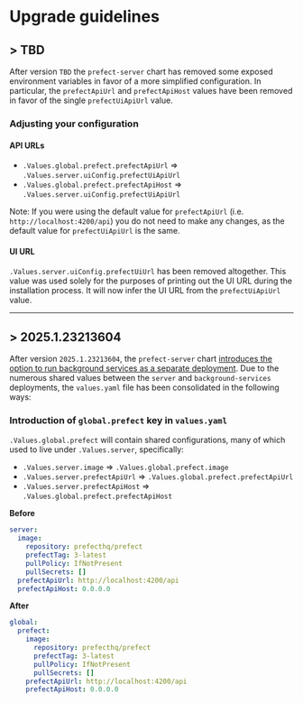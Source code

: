 # Upgrade guidelines

## > TBD

After version `TBD` the `prefect-server` chart has removed some exposed environment variables in favor of a more simplified configuration. In particular, the `prefectApiUrl` and `prefectApiHost` values have been removed in favor of the single `prefectUiApiUrl` value.

### Adjusting your configuration

#### API URLs

- `.Values.global.prefect.prefectApiUrl` => `.Values.server.uiConfig.prefectUiApiUrl`
- `.Values.global.prefect.prefectApiHost` => `.Values.server.uiConfig.prefectUiApiUrl`

Note: If you were using the default value for `prefectApiUrl` (i.e. `http://localhost:4200/api`) you do not need to make any changes, as the default value for `prefectUiApiUrl` is the same.

#### UI URL

`.Values.server.uiConfig.prefectUiUrl` has been removed altogether. This value was used solely for the purposes of printing out the UI URL during the installation process. It will now infer the UI URL from the `prefectUiApiUrl` value.

---

## > 2025.1.23213604

After version `2025.1.23213604`, the `prefect-server` chart [introduces the option to run background services as a separate deployment](https://github.com/PrefectHQ/prefect-helm/pull/425). Due to the numerous shared values between the `server` and `background-services` deployments, the `values.yaml` file has been consolidated in the following ways:

### Introduction of `global.prefect` key in `values.yaml`

`.Values.global.prefect` will contain shared configurations, many of which used to live under `.Values.server`, specifically:

- `.Values.server.image` => `.Values.global.prefect.image`
- `.Values.server.prefectApiUrl` => `.Values.global.prefect.prefectApiUrl`
- `.Values.server.prefectApiHost` => `.Values.global.prefect.prefectApiHost`

**Before**

```yaml
server:
  image:
    repository: prefecthq/prefect
    prefectTag: 3-latest
    pullPolicy: IfNotPresent
    pullSecrets: []
  prefectApiUrl: http://localhost:4200/api
  prefectApiHost: 0.0.0.0
```

**After**

```yaml
global:
  prefect:
    image:
      repository: prefecthq/prefect
      prefectTag: 3-latest
      pullPolicy: IfNotPresent
      pullSecrets: []
    prefectApiUrl: http://localhost:4200/api
    prefectApiHost: 0.0.0.0
```
